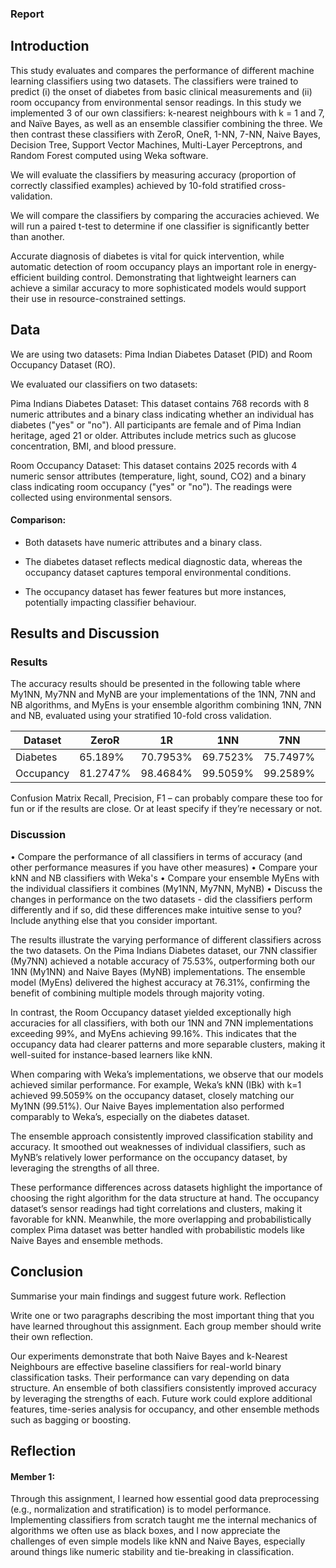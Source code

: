 ### Report 

## Introduction
This study evaluates and compares the performance of different machine learning classifiers using two datasets. The classifiers were trained to predict (i) the onset of diabetes from basic clinical measurements and (ii) room occupancy from environmental sensor readings. In this study we implemented 3 of our own classifiers: k-nearest neighbours with k = 1 and 7, and Naïve Bayes, as well as an ensemble classifier combining the three. We then contrast these classifiers with ZeroR, OneR, 1-NN, 7-NN, Naive Bayes, Decision Tree, Support Vector Machines, Multi-Layer Perceptrons, and Random Forest computed using Weka software.

We will evaluate the classifiers by measuring accuracy (proportion of correctly classified examples) achieved by 10-fold stratified cross-validation. 

We will compare the classifiers by comparing the accuracies achieved. We will run a paired t-test to determine if one classifier is significantly better than another.  

Accurate diagnosis of diabetes is vital for quick intervention, while automatic detection of room occupancy plays an important role in energy-efficient building control. Demonstrating that lightweight learners can achieve a similar accuracy to more sophisticated models would support their use in resource-constrained settings. 

## Data
We are using two datasets: Pima Indian Diabetes Dataset (PID) and Room Occupancy Dataset (RO). 

We evaluated our classifiers on two datasets:

Pima Indians Diabetes Dataset: This dataset contains 768 records with 8 numeric attributes and a binary class indicating whether an individual has diabetes ("yes" or "no"). All participants are female and of Pima Indian heritage, aged 21 or older. Attributes include metrics such as glucose concentration, BMI, and blood pressure.

Room Occupancy Dataset: This dataset contains 2025 records with 4 numeric sensor attributes (temperature, light, sound, CO2) and a binary class indicating room occupancy ("yes" or "no"). The readings were collected using environmental sensors.

#### Comparison:

- Both datasets have numeric attributes and a binary class.

- The diabetes dataset reflects medical diagnostic data, whereas the occupancy dataset captures temporal environmental conditions.

- The occupancy dataset has fewer features but more instances, potentially impacting classifier behaviour.

## Results and Discussion

### Results
The accuracy results should be presented in the following table where My1NN, My7NN and MyNB are your implementations of the 1NN, 7NN and NB algorithms, and MyEns is your ensemble algorithm combining 1NN, 7NN and NB, evaluated using your stratified 10-fold cross validation.

| Dataset   | ZeroR   | 1R       | 1NN      | 7NN      | NB       | DT       | MLP      | SVM      | RF       | **My1NN** | **My7NN**  | **MyNB** | **MyEns** |
|-----------|---------|----------|----------|----------|----------|----------|----------|----------|----------|-----------|-----------|----------|-----------|
| Diabetes  | 65.189% | 70.7953% | 69.7523% | 75.7497% | 74.7066% | 74.5763% | 75.0978% | 76.4016% | 77.4446% | 69.54%    |         75.53%     | 75.26%   | 76.31%    |
| Occupancy | 81.2747% | 98.4684% | 99.5059% | 99.2589% | 96.7885% | 99.5059% | 99.3083% | 98.419% | 99.7036% | 99.51% | 99.26% | 96.79% | 99.16% |



Confusion Matrix
Recall, Precision, F1 – can probably compare these too for fun or if the results are close. Or at least specify if they’re necessary or not.

### Discussion
•	Compare the performance of all classifiers in terms of accuracy (and other performance measures if you have other measures)
•	Compare your kNN and NB classifiers with Weka's 
•	Compare your ensemble MyEns with the individual classifiers it combines (My1NN, My7NN, MyNB)
•	Discuss the changes in performance on the two datasets - did the classifiers perform differently and if so, did these differences make intuitive sense to you?
Include anything else that you consider important.



The results illustrate the varying performance of different classifiers across the two datasets. On the Pima Indians Diabetes dataset, our 7NN classifier (My7NN) achieved a notable accuracy of 75.53%, outperforming both our 1NN (My1NN) and Naive Bayes (MyNB) implementations. The ensemble model (MyEns) delivered the highest accuracy at 76.31%, confirming the benefit of combining multiple models through majority voting.

In contrast, the Room Occupancy dataset yielded exceptionally high accuracies for all classifiers, with both our 1NN and 7NN implementations exceeding 99%, and MyEns achieving 99.16%. This indicates that the occupancy data had clearer patterns and more separable clusters, making it well-suited for instance-based learners like kNN.

When comparing with Weka’s implementations, we observe that our models achieved similar performance. For example, Weka’s kNN (IBk) with k=1 achieved 99.5059% on the occupancy dataset, closely matching our My1NN (99.51%). Our Naive Bayes implementation also performed comparably to Weka’s, especially on the diabetes dataset.

The ensemble approach consistently improved classification stability and accuracy. It smoothed out weaknesses of individual classifiers, such as MyNB’s relatively lower performance on the occupancy dataset, by leveraging the strengths of all three.

These performance differences across datasets highlight the importance of choosing the right algorithm for the data structure at hand. The occupancy dataset’s sensor readings had tight correlations and clusters, making it favorable for kNN. Meanwhile, the more overlapping and probabilistically complex Pima dataset was better handled with probabilistic models like Naive Bayes and ensemble methods.


## Conclusion
Summarise your main findings and suggest future work.
Reflection

Write one or two paragraphs describing the most important thing that you have learned throughout this assignment. Each group member should write their own reflection.


Our experiments demonstrate that both Naive Bayes and k-Nearest Neighbours are effective baseline classifiers for real-world binary classification tasks. Their performance can vary depending on data structure. An ensemble of both classifiers consistently improved accuracy by leveraging the strengths of each. Future work could explore additional features, time-series analysis for occupancy, and other ensemble methods such as bagging or boosting.

## Reflection

#### Member 1:
Through this assignment, I learned how essential good data preprocessing (e.g., normalization and stratification) is to model performance. Implementing classifiers from scratch taught me the internal mechanics of algorithms we often use as black boxes, and I now appreciate the challenges of even simple models like kNN and Naive Bayes, especially around things like numeric stability and tie-breaking in classification.

